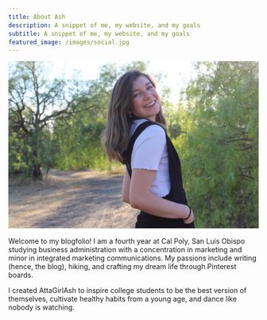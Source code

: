 ```yaml
---
title: About Ash
description: A snippet of me, my website, and my goals
subtitle: A snippet of me, my website, and my goals
featured_image: /images/social.jpg
---
```


![](/images/ashley/ash-cropped.jpg)

Welcome to my blogfolio! I am a fourth year at Cal Poly, San Luis Obispo studying business administration with a concentration in marketing and minor in integrated marketing communications. My passions include writing (hence, the blog), hiking, and crafting my dream life through Pinterest boards.

I created AttaGirlAsh to inspire college students to be the best version of themselves, cultivate healthy habits from a young age, and dance like nobody is watching. 







